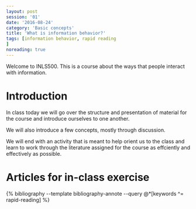 ```yaml
--- 
layout: post 
session: '01' 
date: '2016-08-24' 
category: 'Basic concepts' 
title: 'What is information behavior?' 
tags: [information behavior, rapid reading
] 
noreading: true
--- 
```

Welcome to INLS500. 
This is a course about the ways that people interact with information. 

<excerpt/>

# Introduction

In class today we will go over the structure and presentation of material for the course and introduce ourselves to one another. 

We will also introduce a few concepts, mostly through discussion. 

We will end with an activity that is meant to help orient us to the class and learn to work through the literature assigned for the course as effciently and effectively as possible.

# Articles for in-class exercise

{% bibliography --template bibliography-annote --query @*[keywords ^= rapid-reading] %}